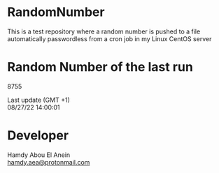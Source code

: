 # RandomNumber    
This is a test repository where a random number is pushed to a file automatically passwordless from a cron job in my Linux CentOS server    
# Random Number of the last run   
8755
      
Last update (GMT +1)    
08/27/22 14:00:01
# Developer    
Hamdy Abou El Anein   
hamdy.aea@protonmail.com
